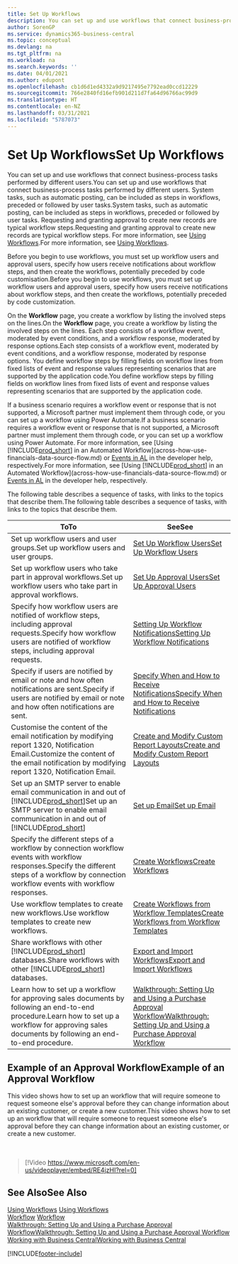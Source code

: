 ```yaml
---
title: Set Up Workflows
description: You can set up and use workflows that connect business-process tasks performed by different users. Learn about the different steps you must take.
author: SorenGP
ms.service: dynamics365-business-central
ms.topic: conceptual
ms.devlang: na
ms.tgt_pltfrm: na
ms.workload: na
ms.search.keywords: ''
ms.date: 04/01/2021
ms.author: edupont
ms.openlocfilehash: cb1d6d1ed4332a9d9217495e7792ead0ccd12229
ms.sourcegitcommit: 766e2840fd16efb901d211d7fa64d96766ac99d9
ms.translationtype: HT
ms.contentlocale: en-NZ
ms.lasthandoff: 03/31/2021
ms.locfileid: "5787073"
---
```

# <a name="set-up-workflows"></a><span data-ttu-id="4b530-104">Set Up Workflows</span><span class="sxs-lookup"><span data-stu-id="4b530-104">Set Up Workflows</span></span>

<span data-ttu-id="4b530-105">You can set up and use workflows that connect business-process tasks performed by different users.</span><span class="sxs-lookup"><span data-stu-id="4b530-105">You can set up and use workflows that connect business-process tasks performed by different users.</span></span> <span data-ttu-id="4b530-106">System tasks, such as automatic posting, can be included as steps in workflows, preceded or followed by user tasks.</span><span class="sxs-lookup"><span data-stu-id="4b530-106">System tasks, such as automatic posting, can be included as steps in workflows, preceded or followed by user tasks.</span></span> <span data-ttu-id="4b530-107">Requesting and granting approval to create new records are typical workflow steps.</span><span class="sxs-lookup"><span data-stu-id="4b530-107">Requesting and granting approval to create new records are typical workflow steps.</span></span> <span data-ttu-id="4b530-108">For more information, see [Using Workflows](across-use-workflows.md).</span><span class="sxs-lookup"><span data-stu-id="4b530-108">For more information, see [Using Workflows](across-use-workflows.md).</span></span>  

 <span data-ttu-id="4b530-109">Before you begin to use workflows, you must set up workflow users and approval users, specify how users receive notifications about workflow steps, and then create the workflows, potentially preceded by code customisation.</span><span class="sxs-lookup"><span data-stu-id="4b530-109">Before you begin to use workflows, you must set up workflow users and approval users, specify how users receive notifications about workflow steps, and then create the workflows, potentially preceded by code customization.</span></span>  

 <span data-ttu-id="4b530-110">On the **Workflow** page, you create a workflow by listing the involved steps on the lines.</span><span class="sxs-lookup"><span data-stu-id="4b530-110">On the **Workflow** page, you create a workflow by listing the involved steps on the lines.</span></span> <span data-ttu-id="4b530-111">Each step consists of a workflow event, moderated by event conditions, and a workflow response, moderated by response options.</span><span class="sxs-lookup"><span data-stu-id="4b530-111">Each step consists of a workflow event, moderated by event conditions, and a workflow response, moderated by response options.</span></span> <span data-ttu-id="4b530-112">You define workflow steps by filling fields on workflow lines from fixed lists of event and response values representing scenarios that are supported by the application code.</span><span class="sxs-lookup"><span data-stu-id="4b530-112">You define workflow steps by filling fields on workflow lines from fixed lists of event and response values representing scenarios that are supported by the application code.</span></span>  

 <span data-ttu-id="4b530-113">If a business scenario requires a workflow event or response that is not supported, a Microsoft partner must implement them through code, or you can set up a workflow using Power Automate.</span><span class="sxs-lookup"><span data-stu-id="4b530-113">If a business scenario requires a workflow event or response that is not supported, a Microsoft partner must implement them through code, or you can set up a workflow using Power Automate.</span></span> <span data-ttu-id="4b530-114">For more information, see [Using [!INCLUDE[prod_short](includes/prod_short.md)] in an Automated Workflow](across-how-use-financials-data-source-flow.md) or [Events in AL](/dynamics365/business-central/dev-itpro/developer/devenv-events-in-al) in the developer help, respectively.</span><span class="sxs-lookup"><span data-stu-id="4b530-114">For more information, see [Using [!INCLUDE[prod_short](includes/prod_short.md)] in an Automated Workflow](across-how-use-financials-data-source-flow.md) or [Events in AL](/dynamics365/business-central/dev-itpro/developer/devenv-events-in-al) in the developer help, respectively.</span></span>

 <span data-ttu-id="4b530-115">The following table describes a sequence of tasks, with links to the topics that describe them.</span><span class="sxs-lookup"><span data-stu-id="4b530-115">The following table describes a sequence of tasks, with links to the topics that describe them.</span></span>  

|<span data-ttu-id="4b530-116">**To**</span><span class="sxs-lookup"><span data-stu-id="4b530-116">**To**</span></span>|<span data-ttu-id="4b530-117">**See**</span><span class="sxs-lookup"><span data-stu-id="4b530-117">**See**</span></span>|  
|------------|-------------|  
|<span data-ttu-id="4b530-118">Set up workflow users and user groups.</span><span class="sxs-lookup"><span data-stu-id="4b530-118">Set up workflow users and user groups.</span></span>|[<span data-ttu-id="4b530-119">Set Up Workflow Users</span><span class="sxs-lookup"><span data-stu-id="4b530-119">Set Up Workflow Users</span></span>](across-how-to-set-up-workflow-users.md)|  
|<span data-ttu-id="4b530-120">Set up workflow users who take part in approval workflows.</span><span class="sxs-lookup"><span data-stu-id="4b530-120">Set up workflow users who take part in approval workflows.</span></span>|[<span data-ttu-id="4b530-121">Set Up Approval Users</span><span class="sxs-lookup"><span data-stu-id="4b530-121">Set Up Approval Users</span></span>](across-how-to-set-up-approval-users.md)|  
|<span data-ttu-id="4b530-122">Specify how workflow users are notified of workflow steps, including approval requests.</span><span class="sxs-lookup"><span data-stu-id="4b530-122">Specify how workflow users are notified of workflow steps, including approval requests.</span></span>|[<span data-ttu-id="4b530-123">Setting Up Workflow Notifications</span><span class="sxs-lookup"><span data-stu-id="4b530-123">Setting Up Workflow Notifications</span></span>](across-setting-up-workflow-notifications.md)|  
|<span data-ttu-id="4b530-124">Specify if users are notified by email or note and how often notifications are sent.</span><span class="sxs-lookup"><span data-stu-id="4b530-124">Specify if users are notified by email or note and how often notifications are sent.</span></span>|[<span data-ttu-id="4b530-125">Specify When and How to Receive Notifications</span><span class="sxs-lookup"><span data-stu-id="4b530-125">Specify When and How to Receive Notifications</span></span>](across-how-to-specify-when-and-how-to-receive-notifications.md)|  
|<span data-ttu-id="4b530-126">Customise the content of the email notification by modifying report 1320, Notification Email.</span><span class="sxs-lookup"><span data-stu-id="4b530-126">Customize the content of the email notification by modifying report 1320, Notification Email.</span></span>|[<span data-ttu-id="4b530-127">Create and Modify Custom Report Layouts</span><span class="sxs-lookup"><span data-stu-id="4b530-127">Create and Modify Custom Report Layouts</span></span>](ui-how-create-custom-report-layout.md)|  
|<span data-ttu-id="4b530-128">Set up an SMTP server to enable email communication in and out of [!INCLUDE[prod_short](includes/prod_short.md)]</span><span class="sxs-lookup"><span data-stu-id="4b530-128">Set up an SMTP server to enable email communication in and out of [!INCLUDE[prod_short](includes/prod_short.md)]</span></span>|[<span data-ttu-id="4b530-129">Set up Email</span><span class="sxs-lookup"><span data-stu-id="4b530-129">Set up Email</span></span>](admin-how-setup-email.md)|
|<span data-ttu-id="4b530-130">Specify the different steps of a workflow by connection workflow events with workflow responses.</span><span class="sxs-lookup"><span data-stu-id="4b530-130">Specify the different steps of a workflow by connection workflow events with workflow responses.</span></span>|[<span data-ttu-id="4b530-131">Create Workflows</span><span class="sxs-lookup"><span data-stu-id="4b530-131">Create Workflows</span></span>](across-how-to-create-workflows.md)|  
|<span data-ttu-id="4b530-132">Use workflow templates to create new workflows.</span><span class="sxs-lookup"><span data-stu-id="4b530-132">Use workflow templates to create new workflows.</span></span>|[<span data-ttu-id="4b530-133">Create Workflows from Workflow Templates</span><span class="sxs-lookup"><span data-stu-id="4b530-133">Create Workflows from Workflow Templates</span></span>](across-how-to-create-workflows-from-workflow-templates.md)|  
|<span data-ttu-id="4b530-134">Share workflows with other [!INCLUDE[prod_short](includes/prod_short.md)] databases.</span><span class="sxs-lookup"><span data-stu-id="4b530-134">Share workflows with other [!INCLUDE[prod_short](includes/prod_short.md)] databases.</span></span>|[<span data-ttu-id="4b530-135">Export and Import Workflows</span><span class="sxs-lookup"><span data-stu-id="4b530-135">Export and Import Workflows</span></span>](across-how-to-export-and-import-workflows.md)|  
|<span data-ttu-id="4b530-136">Learn how to set up a workflow for approving sales documents by following an end-to-end procedure.</span><span class="sxs-lookup"><span data-stu-id="4b530-136">Learn how to set up a workflow for approving sales documents by following an end-to-end procedure.</span></span>|[<span data-ttu-id="4b530-137">Walkthrough: Setting Up and Using a Purchase Approval Workflow</span><span class="sxs-lookup"><span data-stu-id="4b530-137">Walkthrough: Setting Up and Using a Purchase Approval Workflow</span></span>](walkthrough-setting-up-and-using-a-purchase-approval-workflow.md)|  

## <a name="example-of-an-approval-workflow"></a><span data-ttu-id="4b530-138">Example of an Approval Workflow</span><span class="sxs-lookup"><span data-stu-id="4b530-138">Example of an Approval Workflow</span></span>
<span data-ttu-id="4b530-139">This video shows how to set up an workflow that will require someone to request someone else's approval before they can change information about an existing customer, or create a new customer.</span><span class="sxs-lookup"><span data-stu-id="4b530-139">This video shows how to set up an workflow that will require someone to request someone else's approval before they can change information about an existing customer, or create a new customer.</span></span>  
<br><br>  

> [!Video https://www.microsoft.com/en-us/videoplayer/embed/RE4jzHI?rel=0]

## <a name="see-also"></a><span data-ttu-id="4b530-140">See Also</span><span class="sxs-lookup"><span data-stu-id="4b530-140">See Also</span></span>  
 <span data-ttu-id="4b530-141">[Using Workflows](across-use-workflows.md) </span><span class="sxs-lookup"><span data-stu-id="4b530-141">[Using Workflows](across-use-workflows.md) </span></span>  
 <span data-ttu-id="4b530-142">[Workflow](across-workflow.md) </span><span class="sxs-lookup"><span data-stu-id="4b530-142">[Workflow](across-workflow.md) </span></span>  
 [<span data-ttu-id="4b530-143">Walkthrough: Setting Up and Using a Purchase Approval Workflow</span><span class="sxs-lookup"><span data-stu-id="4b530-143">Walkthrough: Setting Up and Using a Purchase Approval Workflow</span></span>](walkthrough-setting-up-and-using-a-purchase-approval-workflow.md)  
 [<span data-ttu-id="4b530-144">Working with Business Central</span><span class="sxs-lookup"><span data-stu-id="4b530-144">Working with Business Central</span></span>](ui-work-product.md)


[!INCLUDE[footer-include](includes/footer-banner.md)]